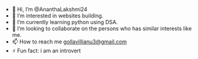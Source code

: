 - 👋 Hi, I’m @AnanthaLakshmi24
- 👀 I’m interested in websites building.
- 🌱 I’m currently learning python using DSA.
- 💞️ I’m looking to collaborate on the persons who has similar interests like me.
- 📫 How to reach me gollavillianu3@gmail.com
- ⚡ Fun fact: i am an introvert

<!---
AnanthaLakshmi24/AnanthaLakshmi24 is a ✨ special ✨ repository because its `README.md` (this file) appears on your GitHub profile.
You can click the Preview link to take a look at your changes.
--->
